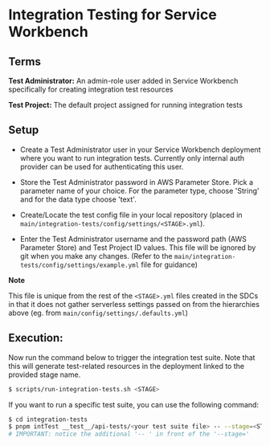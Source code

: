 # Integration Testing for Service Workbench

## Terms

**Test Administrator:** An admin-role user added in Service Workbench specifically for creating integration test resources

**Test Project:** The default project assigned for running integration tests

## Setup

- Create a Test Administrator user in your Service Workbench deployment where you want to run integration tests.
  Currently only internal auth provider can be used for authenticating this user.

- Store the Test Administrator password in AWS Parameter Store. Pick a parameter name of your choice. For the parameter type, choose 'String' and for the data type choose 'text'.

- Create/Locate the test config file in your local repository (placed in `main/integration-tests/config/settings/<STAGE>.yml`).

- Enter the Test Administrator username and the password path (AWS Parameter Store) and Test Project ID values. This file will be ignored by git when you make any changes. (Refer to the `main/integration-tests/config/settings/example.yml` file for guidance)

**Note**

This file is unique from the rest of the `<STAGE>.yml` files created in the SDCs in that it does not gather serverless settings passed on from the hierarchies above (eg. from `main/config/settings/.defaults.yml`)

## Execution:

Now run the command below to trigger the integration test suite. Note that this will generate test-related resources in the deployment linked to the provided stage name.

```bash
$ scripts/run-integration-tests.sh <STAGE>
```

If you want to run a specific test suite, you can use the following command:

```bash
$ cd integration-tests
$ pnpm intTest __test__/api-tests/<your test suite file> -- --stage=<STAGE>
# IMPORTANT: notice the additional '-- ' in front of the '--stage='
```
